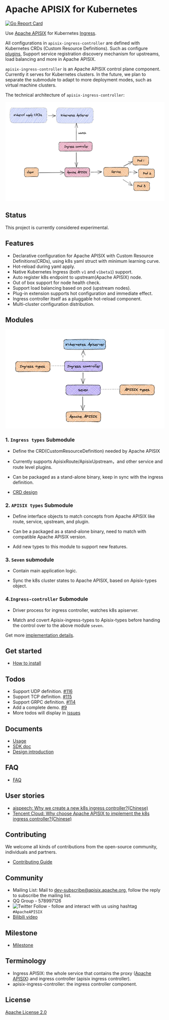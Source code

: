 <!--
#
# Licensed to the Apache Software Foundation (ASF) under one or more
# contributor license agreements.  See the NOTICE file distributed with
# this work for additional information regarding copyright ownership.
# The ASF licenses this file to You under the Apache License, Version 2.0
# (the "License"); you may not use this file except in compliance with
# the License.  You may obtain a copy of the License at
#
#     http://www.apache.org/licenses/LICENSE-2.0
#
# Unless required by applicable law or agreed to in writing, software
# distributed under the License is distributed on an "AS IS" BASIS,
# WITHOUT WARRANTIES OR CONDITIONS OF ANY KIND, either express or implied.
# See the License for the specific language governing permissions and
# limitations under the License.
#
-->

# Apache APISIX for Kubernetes

[![Go Report Card](https://goreportcard.com/badge/github.com/apache/apisix-ingress-controller)](https://goreportcard.com/report/github.com/apache/apisix-ingress-controller)

Use [Apache APISIX](https://github.com/apache/apisix#apache-apisix) for Kubernetes [Ingress](https://kubernetes.io/docs/concepts/services-networking/ingress/).

All configurations in `apisix-ingress-controller` are defined with Kubernetes CRDs (Custom Resource Definitions). Such as configure [plugins](https://github.com/apache/apisix/tree/master/doc/plugins), Support service registration discovery mechanism for upstreams, load balancing and more in Apache APISIX.

`apisix-ingress-controller` is an Apache APISIX control plane component. Currently it serves for Kubernetes clusters. In the future, we plan to separate the submodule to adapt to more deployment modes, such as virtual machine clusters.

The technical architecture of `apisix-ingress-controller`:

<img src="./docs/assets/images/module-0.png" alt="Architecture" width="600" height="313" />

## Status

This project is currently considered experimental.

## Features

* Declarative configuration for Apache APISIX with Custom Resource Definitions(CRDs), using k8s yaml struct with minimum learning curve.
* Hot-reload during yaml apply.
* Native Kubernetes Ingress (both `v1` and `v1beta1`) support.
* Auto register k8s endpoint to upstream(Apache APISIX) node.
* Out of box support for node health check.
* Support load balancing based on pod (upstream nodes).
* Plug-in extension supports hot configuration and immediate effect.
* Ingress controller itself as a pluggable hot-reload component.
* Multi-cluster configuration distribution.

## Modules

<img src="./docs/assets/images/module-1.png" alt="module" width="600" height="313" />

### 1. `Ingress types` Submodule

- Define the CRD(CustomResourceDefinition) needed by Apache APISIX

- Currently supports ApisixRoute/ApisixUpstream，and other service and route level plugins.

- Can be packaged as a stand-alone binary, keep in sync with the ingress definition.

- [CRD design](https://github.com/apache/apisix-ingress-controller/issues/3)

### 2. `APISIX types` Submodule

- Define interface objects to match concepts from Apache APISIX like route, service, upstream, and plugin.

- Can be a packaged as a stand-alone binary, need to match with compatible Apache APISIX version.

- Add new types to this module to support new features.

### 3. `Seven` submodule

- Contain main application logic.

- Sync the k8s cluster states to Apache APISIX, based on Apisix-types object.

### 4.`Ingress-controller` Submodule

- Driver process for ingress controller, watches k8s apiserver.

- Match and covert Apisix-ingress-types to Apisix-types before handing the control over to the above module `seven`.

Get more [implementation details](./docs/en/latest/design.md).

## Get started

* [How to install](./docs/en/latest/install.md)

## Todos

* Support UDP definition. [#116](https://github.com/apache/apisix-ingress-controller/issues/116)
* Support TCP definition. [#115](https://github.com/apache/apisix-ingress-controller/issues/115)
* Support GRPC definition. [#114](https://github.com/apache/apisix-ingress-controller/issues/114)
* Add a complete demo. [#9](https://github.com/apache/apisix-ingress-controller/issues/9)
* More todos will display in [issues](https://github.com/apache/apisix-ingress-controller/issues)

## Documents

* [Usage](./docs/en/latest/usage.md)
* [SDK doc](./docs/en/latest/development.md)
* [Design introduction](./docs/en/latest/design.md)

## FAQ

* [FAQ](./docs/en/latest/FAQ.md)

## User stories

- [aispeech: Why we create a new k8s ingress controller?(Chinese)](https://mp.weixin.qq.com/s/bmm2ibk2V7-XYneLo9XAPQ)
- [Tencent Cloud: Why choose Apache APISIX to implement the k8s ingress controller?(Chinese)](https://www.upyun.com/opentalk/448.html)

## Contributing

We welcome all kinds of contributions from the open-source community, individuals and partners.

* [Contributing Guide](./docs/en/latest/contribute.md)

## Community

* Mailing List: Mail to dev-subscribe@apisix.apache.org, follow the reply to subscribe the mailing list.
* QQ Group - 578997126
* ![Twitter Follow](https://img.shields.io/twitter/follow/ApacheAPISIX?style=social) - follow and interact with us using hashtag `#ApacheAPISIX`
* [Bilibili video](https://space.bilibili.com/551921247)

## Milestone

* [Milestone](https://github.com/apache/apisix-ingress-controller/milestones)

## Terminology

* Ingress APISIX: the whole service that contains the proxy ([Apache APISIX](https://apisix.apache.org)) and ingress controller (apisix ingress controller).
* apisix-ingress-controller: the ingress controller component.

## License

[Apache License 2.0](https://github.com/apache/apisix-ingress-controller/blob/master/LICENSE)
